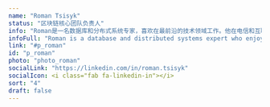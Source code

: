 ```yaml
---
name: "Roman Tsisyk"
status: "区块链核心团队负责人"
info: "Roman是一名数据库和分布式系统专家，喜欢在最前沿的技术领域工作。他在电信和互联网行业的15年职业生涯中，在软件工程以及团队和产品管理技能方面积累了丰富的专业知识。"
infoFull: "Roman is a database and distributed systems expert who enjoys working on the cutting edge of technology. Over his fifteen-years career in Telecom and Internet industries, he gained broad expertise in software engineering as well as team and product management skills. Roman was a Team Lead and Core Developer of Tarantool, an open-source database and application server. He designed and implemented numerous technologies to store mission-critical data in a highly-available and fault-tolerant manner. During his career at Mail.Ru Group, one of the largest Internet companies in Europe, Roman used his deep expertise in data processing and distributed systems to create and launch Russian’s first Database-as-a-Service and BigData-as-a-Service products for the public cloud."
link: "#p_roman"
id: "p_roman"
photo: "photo_roman"
socialLink: "https://linkedin.com/in/roman.tsisyk"
socialIcon: <i class="fab fa-linkedin-in"></i>
sort: "4"
draft: false
--- 
```

